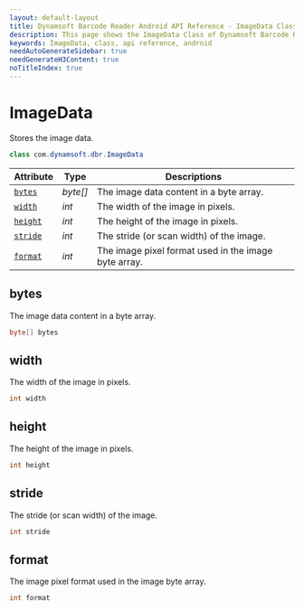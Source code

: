 ```yaml
---
layout: default-layout
title: Dynamsoft Barcode Reader Android API Reference - ImageData Class
description: This page shows the ImageData Class of Dynamsoft Barcode Reader for Android SDK.
keywords: ImageData, class, api reference, android
needAutoGenerateSidebar: true
needGenerateH3Content: true
noTitleIndex: true
---
```



# ImageData

Stores the image data.  

```java
class com.dynamsoft.dbr.ImageData
```

| Attribute | Type | Descriptions |
|---------- | ---- | ------------ |
| [`bytes`](#bytes) | *byte\[\]* | The image data content in a byte array. |
| [`width`](#width) | *int* | The width of the image in pixels. |
| [`height`](#height) | *int* | The height of the image in pixels. |
| [`stride`](#stride) | *int* | The stride (or scan width) of the image. |
| [`format`](#format) | *int* | The image pixel format used in the image byte array. |

## bytes

The image data content in a byte array.

```java
byte[] bytes
```

## width

The width of the image in pixels.

```java
int width
```

## height

The height of the image in pixels.

```java
int height
```

## stride

The stride (or scan width) of the image.

```java
int stride
```

## format

The image pixel format used in the image byte array.

```java
int format
```
